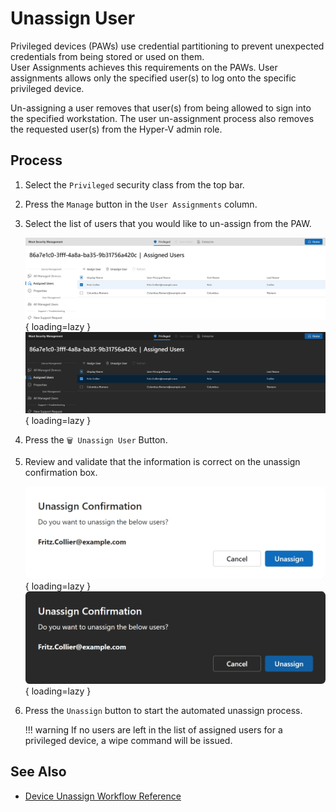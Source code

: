 # Unassign User

Privileged devices (PAWs) use credential partitioning to prevent unexpected credentials from being stored or used on them.  
User Assignments achieves this requirements on the PAWs. User assignments allows only the specified user(s) to log onto the specific privileged device.

Un-assigning a user removes that user(s) from being allowed to sign into the specified workstation.
The user un-assignment process also removes the requested user(s) from the Hyper-V admin role.

## Process

1. Select the `Privileged` security class from the top bar.

2. Press the `Manage` button in the `User Assignments` column.

3. Select the list of users that you would like to un-assign from the PAW.

    ![Screenshot of the User Assignment page with a single user "Fritz Collier" selected and the unassign button enabled.](../../../../assets/Images/Screenshots/Select-User-to-Unassign-Light.png#only-light){ loading=lazy }
    ![Screenshot of the User Assignment page with a single user "Fritz Collier" selected and the unassign button enabled.](../../../../assets/Images/Screenshots/Select-User-to-Unassign-Dark.png#only-dark){ loading=lazy }

4. Press the `🗑️ Unassign User` Button.

5. Review and validate that the information is correct on the unassign confirmation box.

    ![Screenshot of the confirmation dialog showing the list of selected users, and the options to continue with the unassign or cancel the process.](../../../../assets/Images/Screenshots/Confirm-Unassign-Light.png#only-light){ loading=lazy }
    ![Screenshot of the confirmation dialog showing the list of selected users, and the options to continue with the unassign or cancel the process.](../../../../assets/Images/Screenshots/Confirm-Unassign-Dark.png#only-dark){ loading=lazy }

6. Press the `Unassign` button to start the automated unassign process.

    !!! warning
        If no users are left in the list of assigned users for a privileged device, a wipe command will be issued.

## See Also

- [Device Unassign Workflow Reference](../../../../Reference/Architecture/Diagrams/Device-Unassign.md)
